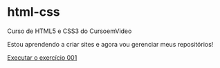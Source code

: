 # html-css
 Curso de HTML5 e CSS3 do CursoemVideo

Estou aprendendo a criar sites e agora vou gerenciar meus repositórios!

<a href="https://fernandamayumih.github.io/html-css/Exercícios/ex001/index.html">Executar o exercício 001</a>